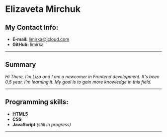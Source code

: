 # **Elizaveta Mirchuk**
## My Contact Info:


* __E-mail:__ limirka@icloud.com
* __GitHub:__ limirka
***
## __Summary__


*Hi There, I’m Liza and I am a newcomer in Frontend development. It's been 0,5 year, I'm learning it. My goal is to gain more knowledge in this field.*
***
## __Programming skills:__
* __HTML5__
* __CSS__
* __JavaScript__ *(still in progress)*
---